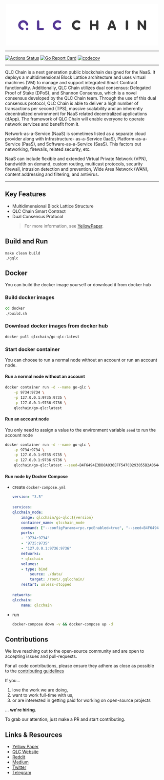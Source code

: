<div align="center">
    <img src="assets/logo.png" alt="Logo" width='auto' height='auto'/>
</div>

---

[![Actions Status](https://github.com/qlcchain/go-qlc/workflows/Main%20workflow/badge.svg)](https://github.com/qlcchain/go-qlc/actions)
[![Go Report Card](https://goreportcard.com/badge/github.com/qlcchain/go-qlc)](https://goreportcard.com/report/github.com/qlcchain/go-qlc)
[![codecov](https://codecov.io/gh/qlcchain/go-qlc/branch/master/graph/badge.svg)](https://codecov.io/gh/qlcchain/go-qlc)

---

QLC Chain is a next generation public blockchain designed for the NaaS. It deploys a multidimensional Block Lattice architecture and uses virtual machines (VM) to manage and support integrated Smart Contract functionality. Additionally, QLC Chain utilizes dual consensus: Delegated Proof of Stake (DPoS), and Shannon Consensus, which is a novel consensus developed by the QLC Chain team. Through the use of this dual consensus protocol, QLC Chain is able to deliver a high number of transactions per second (TPS), massive scalability and an inherently decentralized environment for NaaS related decentralized applications (dApp). The framework of QLC Chain will enable everyone to operate network services and benefit from it.

Network-as-a-Service (NaaS) is sometimes listed as a separate cloud provider along with Infrastructure- as-a-Service (IaaS), Platform-as-a-Service (PaaS), and Software-as-a-Service (SaaS).
This factors out networking, firewalls, related security, etc.

NaaS can include flexible and extended Virtual Private Network (VPN), bandwidth on demand, custom routing, multicast protocols, security firewall, intrusion detection and prevention, Wide Area Network (WAN), content addressing and filtering, and antivirus.

---

## Key Features

* Multidimensional Block Lattice Structure 
* QLC Chain Smart Contract 
* Dual Consensus Protocol 
    > For more information, see [YellowPaper](https://github.com/qlcchain/YellowPaper). 
    
## Build and Run
```shell
make clean build
./gqlc
```

## Docker
You can build the docker image yourself or download it from docker hub
### Build docker images

```bash
cd docker
./build.sh
```

### Download docker images from docker hub

```bash
docker pull qlcchain/go-qlc:latest
```

### Start docker container
You can choose to run a normal node without an account or run an account node.

#### Run a normal node without an account

```bash
docker container run -d --name go-qlc \
    -p 9734:9734 \
    -p 127.0.0.1:9735:9735 \
    -p 127.0.0.1:9736:9736 \
    qlcchain/go-qlc:latest
```

#### Run an account node
You only need to assign a value to the environment variable `seed` to run the account node

```bash
docker container run -d --name go-qlc \
    -p 9734:9734 \
    -p 127.0.0.1:9735:9735 \
    -p 127.0.0.1:9736:9736 \
    qlcchain/go-qlc:latest --seed=B4F6494E3DD8A036EFF547C0293055B2A0644605DE4D9AC91B45343CD0E0E559
```
#### Run node by Docker Compose

- create `docker-compose.yml`

    ```yml
    version: "3.5"

    services:
    qlcchain_node:
        image: qlcchain/go-qlc:${version}
        container_name: qlcchain_node
        command: ["--configParams=rpc.rpcEnabled=true", "--seed=B4F6494E3DD8A036EFF547C0293055B2A0644605DE4D9AC91B45343CD0E0E559", "--nobootnode=true"]
        ports:
        - "9734:9734"
        - "9735:9735"
        - "127.0.0.1:9736:9736"
        networks:
        - qlcchain
        volumes:
        - type: bind
            source: ./data/
            target: /root/.gqlcchain/
        restart: unless-stopped
    
    networks:
    qlcchain:
        name: qlcchain

    ```
- run 
    ```bash
    docker-compose down -v && docker-compose up -d
    ```

## Contributions

We love reaching out to the open-source community and are open to accepting issues and pull-requests.

For all code contributions, please ensure they adhere as close as possible to the [contributing guidelines](CONTRIBUTING.md)

If you...

1. love the work we are doing,
2. want to work full-time with us,
3. or are interested in getting paid for working on open-source projects

... **we're hiring**.

To grab our attention, just make a PR and start contributing.

## Links & Resources
* [Yellow Paper](https://github.com/qlcchain/YellowPaper)
* [QLC Website](https://qlcchain.org)
* [Reddit](https://www.reddit.com/r/QLCChain/)
* [Medium](https://medium.com/qlc-chain)
* [Twitter](https://twitter.com/QLCchain)
* [Telegram](https://t.me/qlinkmobile)
